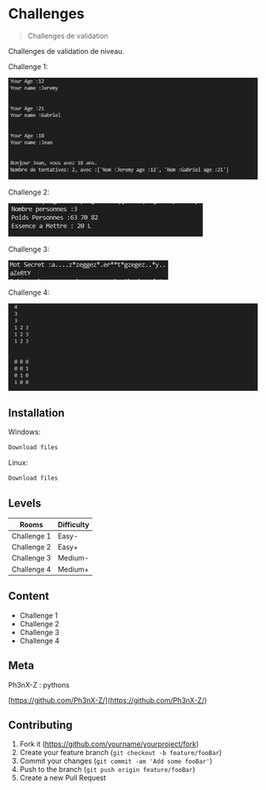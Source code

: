 # Challenges
> Challenges de validation

Challenges de validation de niveau.

Challenge 1:

![](challenge1.PNG)

Challenge 2:

![](challenge2.PNG)

Challenge 3:

![](challenge3.PNG)

Challenge 4:

![](Capture.PNG)
## Installation

Windows:

```sh
Download files
```
Linux:

```sh
Download files
```
## Levels
|Rooms      |Difficulty|
|-----------|----------|
|Challenge 1|Easy-     |
|Challenge 2|Easy+     |
|Challenge 3|Medium-   |
|Challenge 4|Medium+   |


## Content
* Challenge 1
* Challenge 2
* Challenge 3
* Challenge 4


## Meta

Ph3nX-Z : pythons

[https://github.com/Ph3nX-Z/](https://github.com/Ph3nX-Z/)


## Contributing

1. Fork it (<https://github.com/yourname/yourproject/fork>)
2. Create your feature branch (`git checkout -b feature/fooBar`)
3. Commit your changes (`git commit -am 'Add some fooBar'`)
4. Push to the branch (`git push origin feature/fooBar`)
5. Create a new Pull Request
